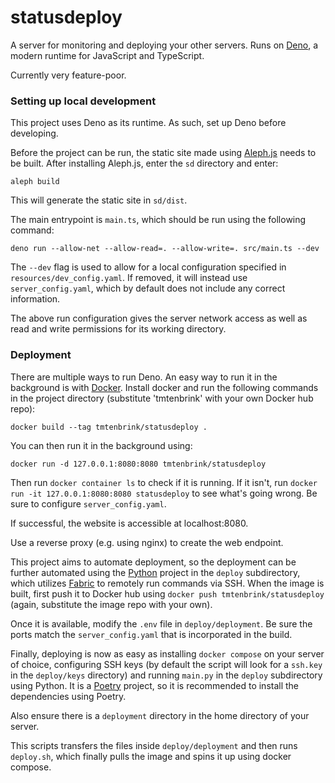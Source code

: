 # statusdeploy

A server for monitoring and deploying your other servers. Runs on [Deno](https://deno.land), a modern runtime for JavaScript and TypeScript.

Currently very feature-poor.

### Setting up local development

This project uses Deno as its runtime. As such, set up Deno before developing.

Before the project can be run, the static site made using [Aleph.js](https://alephjs.org/) needs to be built. After installing Aleph.js, enter the `sd` directory and enter:

```shell
aleph build
```

This will generate the static site in `sd/dist`.

The main entrypoint is `main.ts`, which should be run using the following command:

```shell
deno run --allow-net --allow-read=. --allow-write=. src/main.ts --dev
```

The `--dev` flag is used to allow for a local configuration specified in `resources/dev_config.yaml`. If removed, it will instead use `server_config.yaml`, which by default does not include any correct information.

The above run configuration gives the server network access as well as read and write permissions for its working directory. 

### Deployment

There are multiple ways to run Deno. An easy way to run it in the background is with [Docker](https://docs.docker.com/). Install docker and run the following commands in the project directory (substitute 'tmtenbrink' with your own Docker hub repo):

```shell
docker build --tag tmtenbrink/statusdeploy .
```

You can then run it in the background using:

```shell
docker run -d 127.0.0.1:8080:8080 tmtenbrink/statusdeploy
```

Then run `docker container ls` to check if it is running. If it isn't, run `docker run -it 127.0.0.1:8080:8080 statusdeploy` to see what's going wrong. Be sure to configure `server_config.yaml`.

If successful, the website is accessible at localhost:8080.

Use a reverse proxy (e.g. using nginx) to create the web endpoint.

This project aims to automate deployment, so the deployment can be further automated using the [Python](https://www.python.org/) project in the `deploy` subdirectory, which utilizes [Fabric](https://www.fabfile.org/) to remotely run commands via SSH. When the image is built, first push it to Docker hub using `docker push tmtenbrink/statusdeploy` (again, substitute the image repo with your own). 

Once it is available, modify the `.env` file in `deploy/deployment`. Be sure the ports match the `server_config.yaml` that is incorporated in the build. 

Finally, deploying is now as easy as installing `docker compose` on your server of choice, configuring SSH keys (by default the script will look for a `ssh.key` in the `deploy/keys` directory) and running `main.py` in the `deploy` subdirectory using Python. It is a [Poetry](https://python-poetry.org/) project, so it is recommended to install the dependencies using Poetry.

Also ensure there is a `deployment` directory in the home directory of your server.

This scripts transfers the files inside `deploy/deployment` and then runs `deploy.sh`, which finally pulls the image and spins it up using docker compose. 